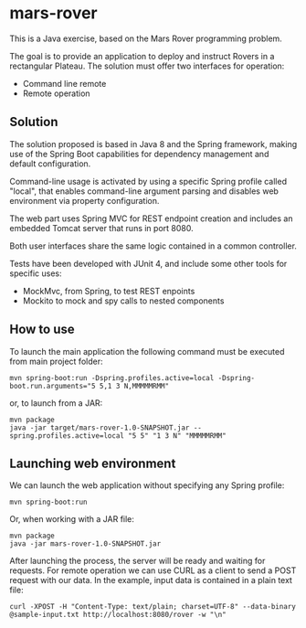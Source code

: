 # mars-rover
This is a Java exercise, based on the Mars Rover programming problem.

The goal is to provide an application to deploy and instruct Rovers in a rectangular Plateau. The solution must offer two interfaces for operation:
* Command line remote
* Remote operation

## Solution
The solution proposed is based in Java 8 and the Spring framework, making use of the Spring Boot capabilities for dependency management and default configuration.

Command-line usage is activated by using a specific Spring profile called "local", that enables command-line argument parsing and disables web environment via property configuration.

The web part uses Spring MVC for REST endpoint creation and includes an embedded Tomcat server that runs in port 8080.

Both user interfaces share the same logic contained in a common controller.

Tests have been developed with JUnit 4, and include some other tools for specific uses:
* MockMvc, from Spring, to test REST enpoints
* Mockito to mock and spy calls to nested components

## How to use
To launch the main application the following command must be executed from main project folder:
```
mvn spring-boot:run -Dspring.profiles.active=local -Dspring-boot.run.arguments="5 5,1 3 N,MMMMMRMM"
```
or, to launch from a JAR:
```
mvn package
java -jar target/mars-rover-1.0-SNAPSHOT.jar --spring.profiles.active=local "5 5" "1 3 N" "MMMMMRMM"
```

## Launching web environment
We can launch the  web application without specifying any Spring profile:
```
mvn spring-boot:run
```
Or, when working with a JAR file:
```
mvn package
java -jar mars-rover-1.0-SNAPSHOT.jar
```
After launching the process, the server will be ready and waiting for requests.
For remote operation we can use CURL as a client to send a POST request with our data. In the example, input data is contained in a plain text file:
```
curl -XPOST -H "Content-Type: text/plain; charset=UTF-8" --data-binary @sample-input.txt http://localhost:8080/rover -w "\n"
```
